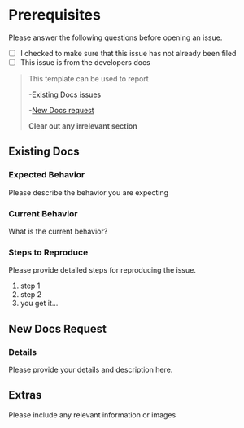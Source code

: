 # Prerequisites

Please answer the following questions before opening an issue.

- [ ] I checked to make sure that this issue has not already been filed
- [ ] This issue is from the developers docs

> This template can be used to report
> 
> -[Existing Docs issues](#existing-docs)
> 
> -[New Docs request](#new-docs-request)
> 
> **Clear out any irrelevant section**

## Existing Docs

### Expected Behavior

Please describe the behavior you are expecting

### Current Behavior

What is the current behavior?

### Steps to Reproduce

Please provide detailed steps for reproducing the issue.

1. step 1
2. step 2
3. you get it...

## New Docs Request

### Details

Please provide your details and description here.

## Extras

Please include any relevant information or images
